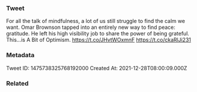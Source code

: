 ### Tweet
For all the talk of mindfulness, a lot of us still struggle to find the calm we want. Omar Brownson tapped into an entirely new way to find peace: gratitude. He left his high visibility job to share the power of being grateful. This…is A Bit of Optimism. https://t.co/JHvtWOxmnF https://t.co/ckaRlJi231

### Metadata
Tweet ID: 1475738325768192000
Created At: 2021-12-28T08:00:09.000Z

### Related

